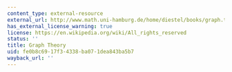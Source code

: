 ```yaml
---
content_type: external-resource
external_url: http://www.math.uni-hamburg.de/home/diestel/books/graph.theory/
has_external_license_warning: true
license: https://en.wikipedia.org/wiki/All_rights_reserved
status: ''
title: Graph Theory
uid: fe0b8c69-17f3-4338-ba07-1dea843ba5b7
wayback_url: ''
---
```

